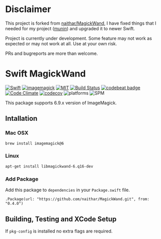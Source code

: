 # Disclaimer

This project is forked from [naithar/MagickWand](https://github.com/naithar/MagickWand), I have fixed things that I needed for my project ([munin](https://github.com/kradalby/munin)) and upgraded it to newer Swift.

Project is currently under development.
Some feature may not work as expected or may not work at all.
Use at your own risk.

PRs and bugreports are more than welcome.

# Swift MagickWand

[![Swift](https://img.shields.io/badge/swift-5.0-orange.svg?style=flat)](https://swift.org)
[![imagemagick](https://img.shields.io/badge/ImageMagick-6.9.x-orange.svg?style=flat)](https://www.imagemagick.org/script/index.php)
[![MIT](https://img.shields.io/badge/license-MIT-blue.svg?style=flat)](/LICENSE)
[![Build Status](https://travis-ci.org/naithar/MagickWand.svg?branch=master)](https://travis-ci.org/naithar/MagickWand)
[![codebeat badge](https://codebeat.co/badges/fad61ebd-809c-4a22-995d-5633e314f119)](https://codebeat.co/projects/github-com-naithar-magickwand)
[![Code Climate](https://codeclimate.com/github/naithar/MagickWand/badges/gpa.svg)](https://codeclimate.com/github/naithar/MagickWand)
[![codecov](https://codecov.io/gh/naithar/MagickWand/branch/master/graph/badge.svg)](https://codecov.io/gh/naithar/MagickWand)
![platforms](https://img.shields.io/badge/platform-macOS%20Linux-green.svg?style=flat)
![SPM](https://img.shields.io/badge/Swift_Package_Manager-compatible-orange.svg?style=flat)

This package supports 6.9.x version of ImageMagick.


## Intallation

### Mac OSX

```
brew install imagemagick@6
```

### Linux

```
apt-get install libmagickwand-6.q16-dev
```

### Add Package

Add this package to `dependencies` in your `Package.swift` file.

```
.Package(url: "https://github.com/naithar/MagickWand.git", from: "0.4.0")
```

## Building, Testing and XCode Setup

If `pkg-config` is installed no extra flags are required.
